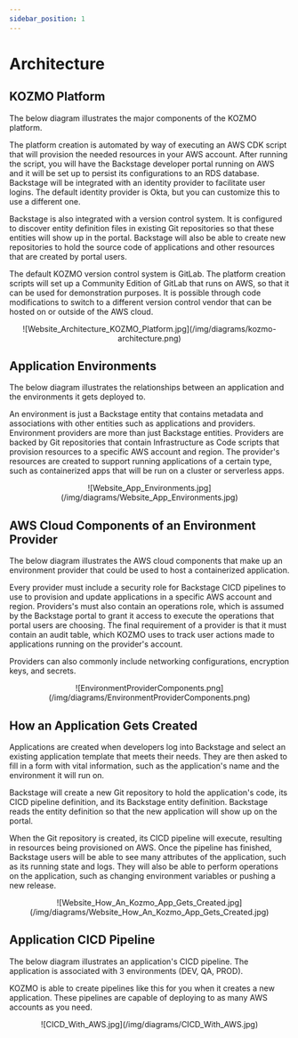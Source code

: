 ```yaml
---
sidebar_position: 1
---
```


# Architecture

## KOZMO Platform

The below diagram illustrates the major components of the KOZMO platform. 

The platform creation is automated by way of executing an AWS CDK script that will provision the needed resources in your AWS account. After running the script, you will have the Backstage developer portal running on AWS and it will be set up to persist its configurations to an RDS database. Backstage will be integrated with an identity provider to facilitate user logins. The default identity provider is Okta, but you can customize this to use a different one. 

Backstage is also integrated with a version control system. It is configured to discover entity definition files in existing Git repositories so that these entities will show up in the portal. Backstage will also be able to create new repositories to hold the source code of applications and other resources that are created by portal users. 

The default KOZMO version control system is GitLab. The platform creation scripts will set up a Community Edition of GitLab that runs on AWS, so that it can be used for demonstration purposes. It is possible through code modifications to switch to a different version control vendor that can be hosted on or outside of the AWS cloud. 

<p align="center">
![Website_Architecture_KOZMO_Platform.jpg](/img/diagrams/kozmo-architecture.png)
</p>

## Application Environments

The below diagram illustrates the relationships between an application and the environments it gets deployed to.

An environment is just a Backstage entity that contains metadata and associations with other entities such as applications and providers. Environment providers are more than just Backstage entities. Providers are backed by Git repositories that contain Infrastructure as Code scripts that provision resources to a specific AWS account and region. The provider's resources are created to support running applications of a certain type, such as containerized apps that will be run on a cluster or serverless apps.

<p align="center">
![Website_App_Environments.jpg](/img/diagrams/Website_App_Environments.jpg)
</p>

## AWS Cloud Components of an Environment Provider

The below diagram illustrates the AWS cloud components that make up an environment provider that could be used to host a containerized application.

Every provider must include a security role for Backstage CICD pipelines to use to provision and update applications in a specific AWS account and region. Providers's must also contain an operations role, which is assumed by the Backstage portal to grant it access to execute the operations that portal users are choosing. The final requirement of a provider is that it must contain an audit table, which KOZMO uses to track user actions made to applications running on the provider's account.

Providers can also commonly include networking configurations, encryption keys, and secrets.

<p align="center">
![EnvironmentProviderComponents.png](/img/diagrams/EnvironmentProviderComponents.png)
</p>

## How an Application Gets Created

Applications are created when developers log into Backstage and select an existing application template that meets their needs. They are then asked to fill in a form with vital information, such as the application's name and the environment it will run on. 

Backstage will create a new Git repository to hold the application's code, its CICD pipeline definition, and its Backstage entity definition. Backstage reads the entity definition so that the new application will show up on the portal. 

When the Git repository is created, its CICD pipeline will execute, resulting in resources being provisioned on AWS. Once the pipeline has finished, Backstage users will be able to see many attributes of the application, such as its running state and logs. They will also be able to perform operations on the application, such as changing environment variables or pushing a new release.

<p align="center">
![Website_How_An_Kozmo_App_Gets_Created.jpg](/img/diagrams/Website_How_An_Kozmo_App_Gets_Created.jpg)
</p>

## Application CICD Pipeline

The below diagram illustrates an application's CICD pipeline. The application is associated with 3 environments (DEV, QA, PROD). 

KOZMO is able to create pipelines like this for you when it creates a new application. These pipelines are capable of deploying to as many AWS accounts as you need.

<p align="center">
![CICD_With_AWS.jpg](/img/diagrams/CICD_With_AWS.jpg)
</p>
